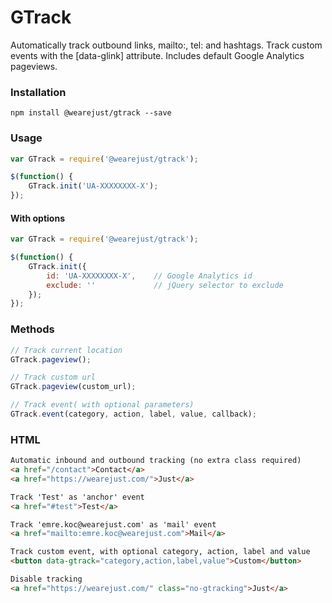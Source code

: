 # GTrack
Automatically track outbound links, mailto:, tel: and hashtags. Track custom events with the [data-glink] attribute. Includes default Google Analytics pageviews.

### Installation
```
npm install @wearejust/gtrack --save
```

### Usage
```javascript
var GTrack = require('@wearejust/gtrack');

$(function() {
    GTrack.init('UA-XXXXXXXX-X');
});
```

#### With options
```javascript
var GTrack = require('@wearejust/gtrack');

$(function() {
    GTrack.init({
        id: 'UA-XXXXXXXX-X',    // Google Analytics id
        exclude: ''             // jQuery selector to exclude
    });
});
```

### Methods
```javascript
// Track current location
GTrack.pageview();

// Track custom url
GTrack.pageview(custom_url);

// Track event( with optional parameters)
GTrack.event(category, action, label, value, callback);
```

### HTML
```html
Automatic inbound and outbound tracking (no extra class required)
<a href="/contact">Contact</a>
<a href="https://wearejust.com/">Just</a>

Track 'Test' as 'anchor' event
<a href="#test">Test</a>

Track 'emre.koc@wearejust.com' as 'mail' event
<a href="mailto:emre.koc@wearejust.com">Mail</a>

Track custom event, with optional category, action, label and value
<button data-gtrack="category,action,label,value">Custom</button>

Disable tracking
<a href="https://wearejust.com/" class="no-gtracking">Just</a>
```

